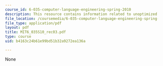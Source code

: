 ```yaml
---
course_id: 6-035-computer-language-engineering-spring-2010
description: This resource contains information related to unoptimized code generation.
file_location: /coursemedia/6-035-computer-language-engineering-spring-2010/b4163c24b61e99bd51b32a9272ea136a_MIT6_035S10_rec03.pdf
file_type: application/pdf
layout: pdf
title: MIT6_035S10_rec03.pdf
type: course
uid: b4163c24b61e99bd51b32a9272ea136a

---
```

None